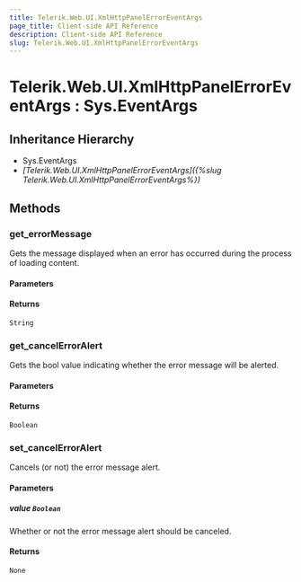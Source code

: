 ```yaml
---
title: Telerik.Web.UI.XmlHttpPanelErrorEventArgs
page_title: Client-side API Reference
description: Client-side API Reference
slug: Telerik.Web.UI.XmlHttpPanelErrorEventArgs
---
```


# Telerik.Web.UI.XmlHttpPanelErrorEventArgs : Sys.EventArgs 

## Inheritance Hierarchy

* Sys.EventArgs
* *[Telerik.Web.UI.XmlHttpPanelErrorEventArgs]({%slug Telerik.Web.UI.XmlHttpPanelErrorEventArgs%})*

## Methods

### get_errorMessage

Gets the message displayed when an error has occurred during the process of loading content.

#### Parameters

#### Returns

`String` 

### get_cancelErrorAlert

Gets the bool value indicating whether the error message will be alerted.

#### Parameters

#### Returns

`Boolean` 

### set_cancelErrorAlert

Cancels (or not) the error message alert.

#### Parameters

##### value `Boolean`

Whether or not the error message alert should be canceled.

#### Returns

`None` 